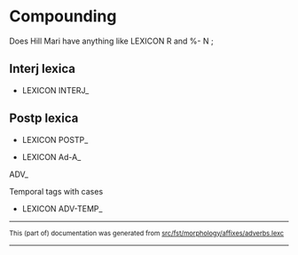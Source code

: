 
# Compounding

Does Hill Mari have anything like LEXICON R and %- N ;

## Interj lexica

* LEXICON INTERJ_  

## Postp lexica

* LEXICON POSTP_  

* LEXICON Ad-A_ 

ADV_ 

Temporal tags with cases

* LEXICON ADV-TEMP_  

* * *

<small>This (part of) documentation was generated from [src/fst/morphology/affixes/adverbs.lexc](https://github.com/giellalt/lang-mrj/blob/main/src/fst/morphology/affixes/adverbs.lexc)</small>

---

